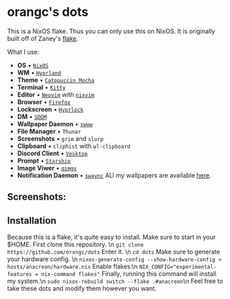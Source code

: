 # orangc's dots
This is a NixOS flake. Thus you can only use this on NixOS.
It is originally built off of Zaney's [flake](https://gitlab.com/zaney/zaneyos).

What I use:
- **OS** • [`NixOS`](https://nixos.org/)
- **WM** • [`Hyprland`](https://hyprland.org)
- **Theme** • [`Catppuccin Mocha`](https://catppuccin.com/)
- **Terminal** • [`Kitty`](https://github.com/kovidgoyal/kitty)
- **Editor** • [`Neovim`](https://neovim.io/) with [`nixvim`](https://github.com/nix-community/nixvim)
- **Browser** • [`Firefox`](https://www.mozilla.org/en-US/firefox/)
- **Lockscreen** • [`Hyprlock`](https://github.com/hyprwm/hyprlock)
- **DM** • [`SDDM`](https://github.com/sddm/sddm)
- **Wallpaper Daemon** • [`swww`](https://github.com/LGFae/swww)
- **File Manager** • `Thunar`
- **Screenshots** • `grim` and `slurp`
- **Clipboard** • `cliphist` with `wl-clipboard`
- **Discord Client** • [`Vesktop`](https://vencord.dev)
- **Prompt** • [`Starship`](https://starship.rs/)
- **Image Viwer** • [`qimgv`](https://github.com/easymodo/qimgv)
- **Notification Daemon** • [`swaync`](https://github.com/ErikReider/SwayNotificationCenter)
ALl my wallpapers are available [here](https://github.com/orxngc/dots).

## Screenshots:

## Installation
Because this is a flake, it's quite easy to install. Make sure to start in your $HOME.
First clone this repository. \n
`git clone https://github.com/orxngc/dots` 
Enter it. \n
`cd dots`
Make sure to generate your hardware config. \n
`nixos-generate-config --show-hardware-config > hosts/anacreon/hardware.nix`
Enable flakes:\n
`NIX_CONFIG="experimental-features = nix-command flakes"`
Finally, running this command will install my system.\n
`sudo nixos-rebuild switch --flake .#anacreon`\n
Feel free to take these dots and modify them however you want.
